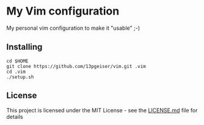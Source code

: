 # My Vim configuration

My personal vim configuration to make it "usable" ;-)

## Installing

	cd $HOME
	git clone https://github.com/13pgeiser/vim.git .vim
	cd .vim
	./setup.sh

## License

This project is licensed under the MIT License - see the [LICENSE.md](LICENSE.md) file for details

